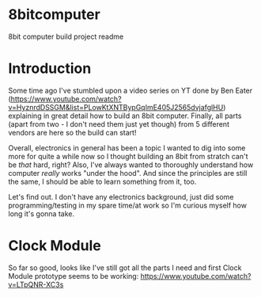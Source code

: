 # 8bitcomputer
8bit computer build project readme  

# Introduction
Some time ago I've stumbled upon a video series on YT done by Ben Eater (https://www.youtube.com/watch?v=HyznrdDSSGM&list=PLowKtXNTBypGqImE405J2565dvjafglHU) explaining in great detail how to build an 8bit computer. Finally, all parts (apart from two - I don't need them just yet though) from 5 different vendors are here so the build can start!

Overall, electronics in general has been a topic I wanted to dig into some more for quite a while now so I thought building an 8bit from stratch can't be *that* hard, right? Also, I've always wanted to thoroughly understand how computer *really* works "under the hood". And since the principles are still the same, I should be able to learn something from it, too.

Let's find out. I don't have any electronics background, just did some programming/testing in my spare time/at work so I'm curious myself how long it's gonna take.

# Clock Module
So far so good, looks like I've still got all the parts I need and first Clock Module prototype seems to be working:
https://www.youtube.com/watch?v=LTpQNR-XC3s
